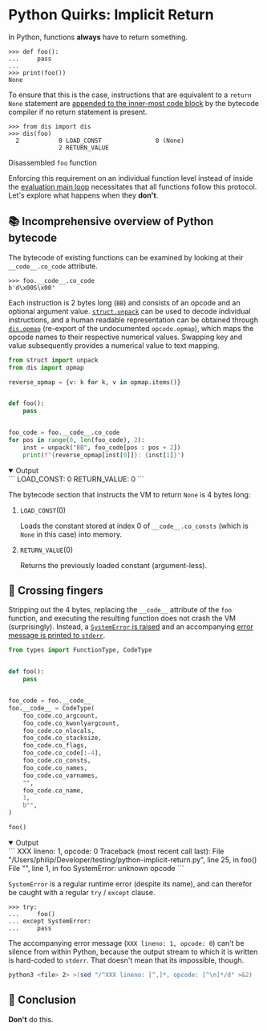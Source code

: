 # Python Quirks: Implicit Return

In Python, functions **always** have to return something.

```pycon
>>> def foo():
...     pass
...
>>> print(foo())
None
```

To ensure that this is the case, instructions that are equivalent to a `return None` statement are [appended to the inner-most code block](https://github.com/python/cpython/blob/16323cb2c3d315e02637cebebdc5ff46be32ecdf/Python/compile.c#L5861) by the bytecode compiler if no return statement is present.

```pycon
>>> from dis import dis
>>> dis(foo)
  2           0 LOAD_CONST               0 (None)
              2 RETURN_VALUE
```
<figcaption>Disassembled <code>foo</code> function</figcaption>

Enforcing this requirement on an individual function level instead of inside the [evaluation main loop](https://github.com/python/cpython/blob/234531b4462b20d668762bd78406fd2ebab129c9/Python/ceval.c) necessitates that all functions follow this protocol. Let's explore what happens when they **don't**.

## 📚 Incomprehensive overview of Python bytecode 
The bytecode of existing functions can be examined by looking at their `__code__.co_code` attribute. 

```pycon
>>> foo.__code__.co_code
b'd\x00S\x00'
```

Each instruction is 2 bytes long (`BB`) and consists of an opcode and an optional argument value. [`struct.unpack`](https://docs.python.org/3/library/struct.html#struct.unpack) can be used to decode individual instructions, and a human readable representation can be obtained through [`dis.opmap`](https://docs.python.org/3.7/library/dis.html#dis.opmap) (re-export of the undocumented `opcode.opmap`), which maps the opcode names to their respective numerical values. Swapping key and value subsequently provides a numerical value to text mapping.

```python
from struct import unpack
from dis import opmap

reverse_opmap = {v: k for k, v in opmap.items()}


def foo():
    pass


foo_code = foo.__code__.co_code
for pos in range(0, len(foo_code), 2):
    inst = unpack("BB", foo_code[pos : pos + 2])
    print(f"{reverse_opmap[inst[0]]}: {inst[1]}")
```
<details open><summary>Output</summary>
```
LOAD_CONST: 0
RETURN_VALUE: 0
```
</details>

The bytecode section that instructs the VM to return `None` is 4 bytes long:  

1. `LOAD_CONST`(0)
    
    Loads the constant stored at index 0 of `__code__.co_consts` (which is `None` in this case) into memory.  

2. `RETURN_VALUE`(0)
    
    Returns the previously loaded constant (argument-less).

## 🤞 Crossing fingers

Stripping out the 4 bytes, replacing the `__code__` attribute of the `foo` function, and executing the resulting function does not crash the VM (surprisingly). Instead, a [`SystemError` is raised](https://github.com/python/cpython/blob/11c79531655a4aa3f82c20ff562ac571f40040cc/Python/ceval.c#L3430) and an accompanying [error message is printed to `stderr`](https://github.com/python/cpython/blob/11c79531655a4aa3f82c20ff562ac571f40040cc/Python/ceval.c#L3426).

```python
from types import FunctionType, CodeType


def foo():
    pass


foo_code = foo.__code__
foo.__code__ = CodeType(
    foo_code.co_argcount,
    foo_code.co_kwonlyargcount,
    foo_code.co_nlocals,
    foo_code.co_stacksize,
    foo_code.co_flags,
    foo_code.co_code[:-4],
    foo_code.co_consts,
    foo_code.co_names,
    foo_code.co_varnames,
    "",
    foo_code.co_name,
    1,
    b"",
)

foo()
```
<details open><summary>Output</summary>
```
XXX lineno: 1, opcode: 0
Traceback (most recent call last):
  File "/Users/philip/Developer/testing/python-implicit-return.py", line 25, in <module>
    foo()
  File "", line 1, in foo
SystemError: unknown opcode
```
</details>

`SystemError` is a regular runtime error (despite its name), and can therefor be caught with a regular `try` / `except` clause.

```pycon
>>> try:
...     foo()
... except SystemError:
...     pass
```

The accompanying error message (`XXX lineno: 1, opcode: 0`) can't be silence from within Python, because the output stream to which it is written is hard-coded to `stderr`. That doesn't mean that its impossible, though.

```bash
python3 <file> 2> >(sed "/^XXX lineno: [^,]*, opcode: [^\n]*/d" >&2)
```

## 🏁 Conclusion
**Don't** do this.
